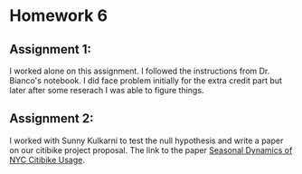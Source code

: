 # Homework 6

## Assignment 1:
I worked alone on this assignment. I followed the instructions from Dr. Bianco's notebook. I did face problem initially for the extra credit part but later after some reserach I was able to figure things. 

## Assignment 2:
I worked with Sunny Kulkarni to test the null hypothesis and write a paper on our citibike project proposal. 
The link to the paper [Seasonal Dynamics of NYC Citibike Usage](https://www.authorea.com/users/106040/articles/134260/_show_article).

